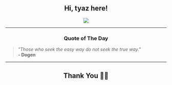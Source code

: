 <h2 align="center"> Hi, tyaz here!</h2>

<p align="center">
<a href="https://github.com/tyazx" alt="github streak"><img src="https://dvst-streak.herokuapp.com/?user=tyazx&theme=tokyonight&fire=DD472C"></a>
</p>

<hr>
<h3 align="center">Quote of The Day</h3>
<p align="center">
<blockquote>
<i>"Those who seek the easy way do not seek the true way."</i>
<br>
<b>- Dogen</b>
</blockquote>
</p>


<hr>
<h2 align="center">Thank You 🙏🏼</h2>
